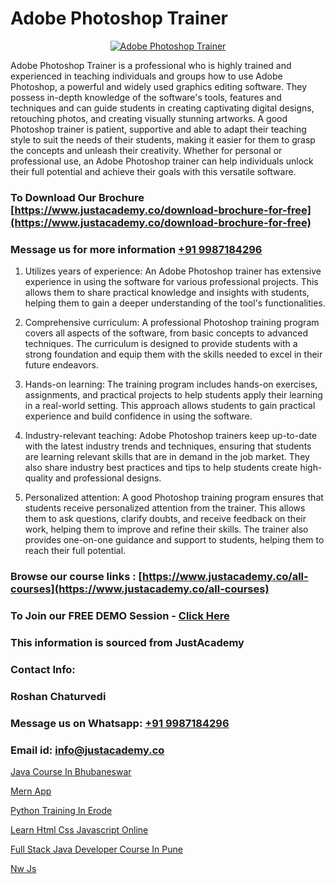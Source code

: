 # Adobe Photoshop Trainer

<p align="center">
  <a href="https://justacademy.co/course-detail/photoshop-training">
    <img src="https://justacademy.co/storage2/course_image/1676637576_course_image.webp" alt="Adobe Photoshop Trainer">
  </a>
</p>


Adobe Photoshop Trainer is a professional who is highly trained and experienced in teaching individuals and groups how to use Adobe Photoshop, a powerful and widely used graphics editing software. They possess in-depth knowledge of the software's tools, features and techniques and can guide students in creating captivating digital designs, retouching photos, and creating visually stunning artworks. A good Photoshop trainer is patient, supportive and able to adapt their teaching style to suit the needs of their students, making it easier for them to grasp the concepts and unleash their creativity. Whether for personal or professional use, an Adobe Photoshop trainer can help individuals unlock their full potential and achieve their goals with this versatile software.
### To Download Our Brochure [https://www.justacademy.co/download-brochure-for-free](https://www.justacademy.co/download-brochure-for-free)
### Message us for more information [+91 9987184296](https://api.whatsapp.com/send?phone=919987184296)
1) Utilizes years of experience: An Adobe Photoshop trainer has extensive experience in using the software for various professional projects. This allows them to share practical knowledge and insights with students, helping them to gain a deeper understanding of the tool's functionalities.

2) Comprehensive curriculum: A professional Photoshop training program covers all aspects of the software, from basic concepts to advanced techniques. The curriculum is designed to provide students with a strong foundation and equip them with the skills needed to excel in their future endeavors.

3) Hands-on learning: The training program includes hands-on exercises, assignments, and practical projects to help students apply their learning in a real-world setting. This approach allows students to gain practical experience and build confidence in using the software.

4) Industry-relevant teaching: Adobe Photoshop trainers keep up-to-date with the latest industry trends and techniques, ensuring that students are learning relevant skills that are in demand in the job market. They also share industry best practices and tips to help students create high-quality and professional designs.

5) Personalized attention: A good Photoshop training program ensures that students receive personalized attention from the trainer. This allows them to ask questions, clarify doubts, and receive feedback on their work, helping them to improve and refine their skills. The trainer also provides one-on-one guidance and support to students, helping them to reach their full potential.

### Browse our course links : [https://www.justacademy.co/all-courses](https://www.justacademy.co/all-courses) 
### To Join our FREE DEMO Session - [Click Here](https://www.justacademy.co/register-for-course-demo)


### This information is sourced from JustAcademy
### Contact Info:
### Roshan Chaturvedi
### Message us on Whatsapp: [+91 9987184296](https://api.whatsapp.com/send?phone=919987184296)
### Email id: [info@justacademy.co](mailto:info@justacademy.co)
                
[Java Course In Bhubaneswar](https://www.linkedin.com/pulse/java-course-bhubaneswar-justacademy-beangaluru-hchhc/)

[Mern App](https://www.linkedin.com/pulse/mern-app-justacademy-coimbatore-nnlye?trackingId=tTnQyKK51aNA1iWc27618g%3D%3D&lipi=urn%3Ali%3Apage%3Ad_flagship3_company_admin%3B7mNmKz24Tx%2BfRDkV0HwLig%3D%3D)

[Python Training In Erode](https://medium.com/@AkashSingh2052/python-training-in-erode-daddfcb59411)

[Learn Html Css Javascript Online](https://medium.com/@ranemanish460/learn-html-css-javascript-online-03e6281d343b)

[Full Stack Java Developer Course In Pune](https://justacademyin.github.io/justacademy/full-stack-java-developer-course-in-pune)

[Nw Js](https://justacademyin.github.io/justacademy/nw-js)

